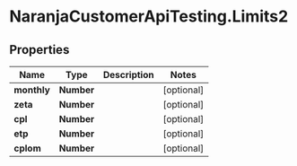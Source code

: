 # NaranjaCustomerApiTesting.Limits2

## Properties

Name | Type | Description | Notes
------------ | ------------- | ------------- | -------------
**monthly** | **Number** |  | [optional] 
**zeta** | **Number** |  | [optional] 
**cpl** | **Number** |  | [optional] 
**etp** | **Number** |  | [optional] 
**cplom** | **Number** |  | [optional] 


